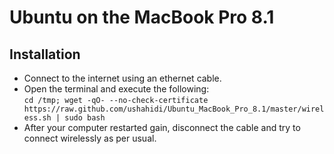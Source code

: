 # Ubuntu on the MacBook Pro 8.1

## Installation

* Connect to the internet using an ethernet cable.
* Open the terminal and execute the following:  
`cd /tmp; wget -qO- --no-check-certificate https://raw.github.com/ushahidi/Ubuntu_MacBook_Pro_8.1/master/wireless.sh | sudo bash`
* After your computer restarted gain, disconnect the cable and try to connect wirelessly as per usual.
